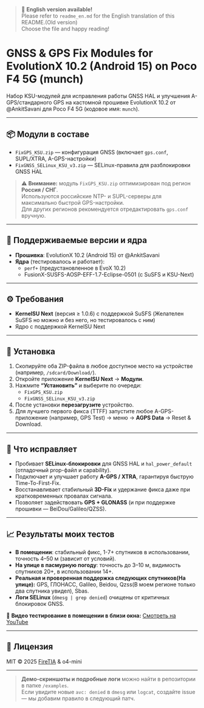 > 📘 **English version available!**  
> Please refer to `readme_en.md` for the English translation of this README.(Old version)  
> Choose the file and happy reading!

# GNSS & GPS Fix Modules for EvolutionX 10.2 (Android 15) on Poco F4 5G (munch)

Набор KSU-модулей для исправления работы GNSS HAL и улучшения A-GPS/стандарного GPS на кастомной прошивке EvolutionX 10.2 от @AnkitSavani для Poco F4 5G (кодовое имя: `munch`).

---

## 📦 Модули в составе

- `FixGPS_KSU.zip` — конфигурация GNSS (включает `gps.conf`, SUPL/XTRA, A-GPS-настройки)
- `FixGNSS_SELinux_KSU_v3.zip` — SELinux-правила для разблокировки GNSS HAL

> ⚠️ **Внимание:** модуль `FixGPS_KSU.zip` оптимизирован под регион **Россия / СНГ**.  
> Используются российские NTP- и SUPL-серверы для максимально быстрой GPS-настройки.  
> Для других регионов рекомендуется отредактировать `gps.conf` вручную.

---

## 📱 Поддерживаемые версии и ядра

- **Прошивка**: EvolutionX 10.2 (Android 15) от @AnkitSavani  
- **Ядра** (тестировалось и работает):  
  - `perf+` (предустановленное в EvoX 10.2)  
  - FusionX-SUSFS-AOSP-EFF-1.7-Eclipse-0501 (с SuSFS и KSU-Next)  

---

## ⚙️ Требования

- **KernelSU Next** (версия ≥ 1.0.6) с поддержкой SuSFS (Желателен SuSFS но можно и без него, но тестировалось с ним)
- Ядро с поддержкой KernelSU Next

---

## 🔧 Установка

1. Скопируйте оба ZIP-файла в любое доступное место на устройстве (например, `/sdcard/Download/`).  
2. Откройте приложение **KernelSU Next** → **Модули**.  
3. Нажмите **“Установить”** и выберите по очереди:
   - `FixGPS_KSU.zip`  
   - `FixGNSS_SELinux_KSU_v3.zip`  
4. После установки **перезагрузите** устройство.  
5. Для лучшего первого фикса (TTFF) запустите любое A-GPS-приложение (например, GPS Test) → меню → **AGPS Data** → Reset & Download.

---

## 🚀 Что исправляет

- Пробивает **SELinux-блокировки** для GNSS HAL и `hal_power_default` (отладочный prop-файл и capability).  
- Подключает и улучшает работу **A-GPS / XTRA**, гарантируя быструю Time-To-First-Fix.  
- Восстанавливает стабильный **3D-Fix** и удержание фикса даже при кратковременных провалах сигнала.  
- Позволяет задействовать **GPS + GLONASS** (и при поддержке прошивки — BeiDou/Galileo/QZSS).

---

## 📈 Результаты моих тестов

- **В помещении**: стабильный фикc, 1-7+ спутников в использовании, точность 4–50 м (зависит от условий).  
- **На улице в пасмурную погоду**: точность до 3–10 м, видимость спутников 20+, в использовании 14+.  
- **Реальная и проверенная поддержка следующих спутников(На улице):** GPS, ГЛОНАСС, Galileo, Beidou, Qzss(В моем регионе только два спутника увидел), Sbas.
- **Логи SELinux** (`dmesg | grep denied`) очищены от критичных блокировок GNSS.

🎥 **Видео тестирование в помещении в близи окна:** [Смотреть на YouTube](https://youtu.be/F7PhC6nSPhc)

---

## 📝 Лицензия

MIT © 2025 [FireTIA](https://github.com/FireTIA) & o4-mini  

---

> **Демо-скриншоты и подробные логи** можно найти в репозитории в папке `/examples`.  
> Если увидите новые `avc: denied` в `dmesg` или `logcat`, создайте issue — мы добавим правило в следующий патч.
